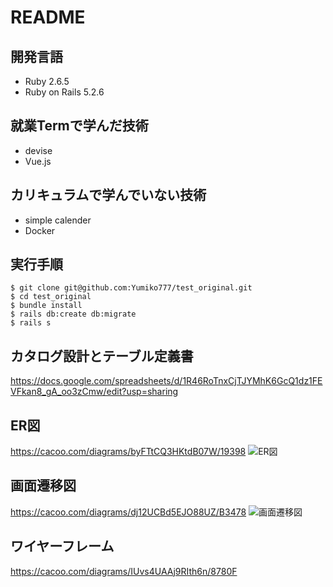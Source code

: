 # README

## 開発言語

- Ruby 2.6.5
- Ruby on Rails 5.2.6

## 就業Termで学んだ技術

- devise
- Vue.js

## カリキュラムで学んでいない技術

- simple calender
- Docker

## 実行手順

```
$ git clone git@github.com:Yumiko777/test_original.git
$ cd test_original
$ bundle install
$ rails db:create db:migrate
$ rails s
```

## カタログ設計とテーブル定義書

https://docs.google.com/spreadsheets/d/1R46RoTnxCjTJYMhK6GcQ1dz1FEVFkan8_gA_oo3zCmw/edit?usp=sharing

## ER図

https://cacoo.com/diagrams/byFTtCQ3HKtdB07W/19398
![ER図](https://user-images.githubusercontent.com/82217866/121609493-f3d63280-ca8e-11eb-8dbb-97c9735e0238.png)

## 画面遷移図

https://cacoo.com/diagrams/dj12UCBd5EJO88UZ/B3478
![画面遷移図](https://user-images.githubusercontent.com/82217866/121277684-1986fe80-c90c-11eb-8d89-07790adee448.png)

## ワイヤーフレーム

https://cacoo.com/diagrams/IUvs4UAAj9RIth6n/8780F

